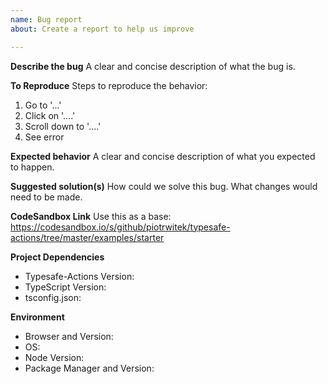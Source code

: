 ```yaml
---
name: Bug report
about: Create a report to help us improve

---
```


**Describe the bug**
A clear and concise description of what the bug is.

**To Reproduce**
Steps to reproduce the behavior:
1. Go to '...'
2. Click on '....'
3. Scroll down to '....'
4. See error

**Expected behavior**
A clear and concise description of what you expected to happen.

**Suggested solution(s)**
How could we solve this bug. What changes would need to be made.

**CodeSandbox Link**
Use this as a base: https://codesandbox.io/s/github/piotrwitek/typesafe-actions/tree/master/examples/starter

**Project Dependencies**
- Typesafe-Actions Version:
- TypeScript Version:
- tsconfig.json:
<Paste the contents of your tsconfig.json here>

**Environment**
- Browser and Version:
- OS:
- Node Version:
- Package Manager and Version:
